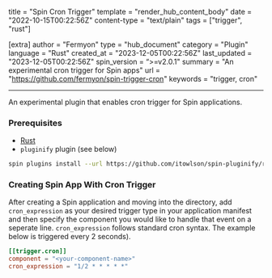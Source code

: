 title = "Spin Cron Trigger"
template = "render_hub_content_body"
date = "2022-10-15T00:22:56Z"
content-type = "text/plain"
tags = ["trigger", "rust"]

[extra]
author = "Fermyon"
type = "hub_document"
category = "Plugin"
language = "Rust"
created_at = "2023-12-05T00:22:56Z"
last_updated = "2023-12-05T00:22:56Z"
spin_version = “>=v2.0.1"
summary = "An experimental cron trigger for Spin apps"
url = "https://github.com/fermyon/spin-trigger-cron"
keywords = "trigger, cron"

---

An experimental plugin that enables cron trigger for Spin applications. 

### Prerequisites
* [Rust](https://www.rust-lang.org/tools/install)
* `pluginify` plugin (see below)

```bash
spin plugins install --url https://github.com/itowlson/spin-pluginify/releases/download/canary/pluginify.json
```

### Creating Spin App With Cron Trigger

After creating a Spin application and moving into the directory, add `cron_expression` as your desired trigger type in your application manifest and then specify the component you would like to handle that event on a seperate line. `cron_expression` follows standard cron syntax. The example below is triggered every 2 seconds).

```toml
[[trigger.cron]]
component = "<your-component-name>"
cron_expression = "1/2 * * * * *"
```
